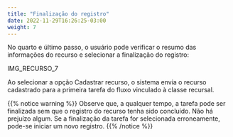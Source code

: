 ```yaml
---
title: "Finalização do registro"
date: 2022-11-29T16:26:25-03:00
weight: 7
---
```


No quarto e último passo, o usuário pode verificar o resumo das informações do recurso e selecionar a finalização do registro:

IMG_RECURSO_7

Ao selecionar a opção Cadastrar recurso, o sistema envia o recurso cadastrado para a primeira tarefa do fluxo vinculado à classe recursal.

{{% notice warning %}}
Observe que, a qualquer tempo, a tarefa pode ser finalizada sem que o registro do recurso tenha sido concluído. Não há prejuízo algum. Se a finalização da tarefa for selecionada erroneamente, pode-se iniciar um novo registro.
{{% /notice %}}
